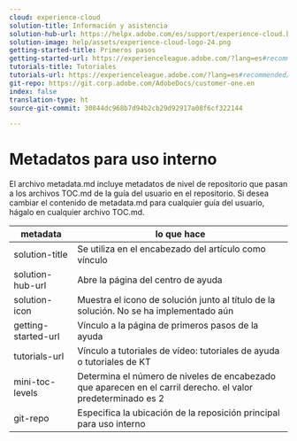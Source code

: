 ```yaml
---
cloud: experience-cloud
solution-title: Información y asistencia
solution-hub-url: https://helpx.adobe.com/es/support/experience-cloud.html
solution-image: help/assets/experience-cloud-logo-24.png
getting-started-title: Primeros pasos
getting-started-url: https://experienceleague.adobe.com/?lang=es#recommended/solutions/analytics
tutorials-title: Tutoriales
tutorials-url: https://experienceleague.adobe.com/?lang=es#recommended/solutions/analytics
git-repo: https://git.corp.adobe.com/AdobeDocs/customer-one.en
index: false
translation-type: ht
source-git-commit: 30844dc968b7d94b2cb29d92917a08f6cf322144

---
```



# Metadatos para uso interno

El archivo metadata.md incluye metadatos de nivel de repositorio que pasan a los archivos TOC.md de la guía del usuario en el repositorio. Si desea cambiar el contenido de metadata.md para cualquier guía del usuario, hágalo en cualquier archivo TOC.md.

| metadata | lo que hace |
|--- |--- |
| solution-title | Se utiliza en el encabezado del artículo como vínculo |
| solution-hub-url | Abre la página del centro de ayuda |
| solution-icon | Muestra el icono de solución junto al título de la solución. No se ha implementado aún |
| getting-started-url | Vínculo a la página de primeros pasos de la ayuda |
| tutorials-url | Vínculo a tutoriales de vídeo: tutoriales de ayuda o tutoriales de KT |
| mini-toc-levels | Determina el número de niveles de encabezado que aparecen en el carril derecho. el valor predeterminado es 2 |
| git-repo | Especifica la ubicación de la reposición principal para uso interno |
